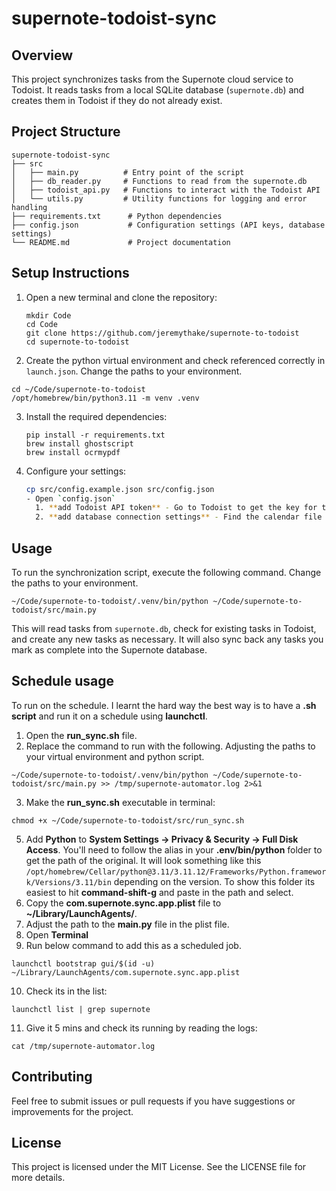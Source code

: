 # supernote-todoist-sync

## Overview
This project synchronizes tasks from the Supernote cloud service to Todoist. It reads tasks from a local SQLite database (`supernote.db`) and creates them in Todoist if they do not already exist.

## Project Structure
```
supernote-todoist-sync
├── src
│   ├── main.py          # Entry point of the script
│   ├── db_reader.py     # Functions to read from the supernote.db
│   ├── todoist_api.py   # Functions to interact with the Todoist API
│   └── utils.py         # Utility functions for logging and error handling
├── requirements.txt      # Python dependencies
├── config.json           # Configuration settings (API keys, database settings)
└── README.md             # Project documentation
```

## Setup Instructions
1. Open a new terminal and clone the repository:
   ```
   mkdir Code
   cd Code
   git clone https://github.com/jeremythake/supernote-to-todoist
   cd supernote-to-todoist
   ```

2. Create the python virtual environment and check referenced correctly in `launch.json`. Change the paths to your environment.

```
cd ~/Code/supernote-to-todoist
/opt/homebrew/bin/python3.11 -m venv .venv
```

3. Install the required dependencies:
   ```
   pip install -r requirements.txt
   brew install ghostscript
   brew install ocrmypdf
   ```

4. Configure your settings:
   ```bash
   cp src/config.example.json src/config.json
   - Open `config.json` 
     1. **add Todoist API token** - Go to Todoist to get the key for the *todoist_api_key* setting. See more at [https://www.todoist.com/help/articles/find-your-api-token-Jpzx9IIlB]
     2. **add database connection settings** - Find the calendar file location at `~/Library/Containers/com.ratta.supernote/Data/Library/Application Support/com.ratta.supernote` and there is a ID number folder, go into that and find the `calendar_db.sqlite` file. Use that full path for the *supernote_db_path* setting. 


## Usage
To run the synchronization script, execute the following command. Change the paths to your environment.
```
~/Code/supernote-to-todoist/.venv/bin/python ~/Code/supernote-to-todoist/src/main.py
```

This will read tasks from `supernote.db`, check for existing tasks in Todoist, and create any new tasks as necessary. It will also sync back any tasks you mark as complete into the Supernote database.

## Schedule usage

To run on the schedule. I learnt the hard way the best way is to have a **.sh script** and run it on a schedule using **launchctl**. 

1. Open the **run_sync.sh** file.
2. Replace the command to run with the following. Adjusting the paths to your virtual environment and python script.

```
~/Code/supernote-to-todoist/.venv/bin/python ~/Code/supernote-to-todoist/src/main.py >> /tmp/supernote-automator.log 2>&1
```
3. Make the **run_sync.sh** executable in terminal:

```
chmod +x ~/Code/supernote-to-todoist/src/run_sync.sh
```   
5. Add **Python** to **System Settings → Privacy & Security → Full Disk Access**. You'll need to follow the alias in your **.env/bin/python** folder to get the path of the original. It will look something like this `/opt/homebrew/Cellar/python@3.11/3.11.12/Frameworks/Python.framework/Versions/3.11/bin` depending on the version. To show this folder its easiest to hit **command-shift-g** and paste in the path and select.
6. Copy the **com.supernote.sync.app.plist** file to **~/Library/LaunchAgents/**.
7. Adjust the path to the **main.py** file in the plist file.
8.  Open **Terminal**
9. Run below command to add this as a scheduled job.
```
launchctl bootstrap gui/$(id -u) ~/Library/LaunchAgents/com.supernote.sync.app.plist
```

10. Check its in the list:
```
launchctl list | grep supernote 
```

11. Give it 5 mins and check its running by reading the logs:
```
cat /tmp/supernote-automator.log
```

## Contributing
Feel free to submit issues or pull requests if you have suggestions or improvements for the project.

## License
This project is licensed under the MIT License. See the LICENSE file for more details.
